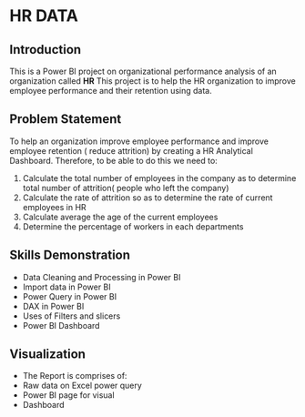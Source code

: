 # HR DATA

## Introduction

This is a Power BI project on organizational performance analysis of an organization called **HR**
This project is to help the HR organization to improve employee performance and their retention using data.

## Problem Statement
 To help an organization improve employee performance and improve employee retention ( reduce attrition) 
by creating a HR Analytical Dashboard.
Therefore, to be able to do this we need to:
1. Calculate the total number of employees in the company as to determine total number of attrition( people who left the company)
2. Calculate the rate of attrition so as to determine the rate of current employees in HR
3. Calculate average the age of the current employees 
4. Determine the percentage of workers in each departments

## Skills Demonstration
- Data Cleaning and Processing in Power BI
- Import data in Power BI
- Power Query in Power BI
- DAX in Power BI
- Uses of Filters and slicers
- Power BI Dashboard

## Visualization 
- The Report is comprises of:
- Raw data on Excel power query
- Power BI page for visual
- Dashboard 
